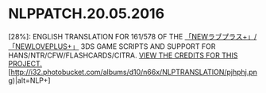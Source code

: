 # NLPPATCH.20.05.2016
[28%]: ENGLISH TRANSLATION FOR 161/578 OF THE [「NEWラブプラス+」/「NEWLOVEPLUS+」](http://www.konami.jp/products/newloveplus_plus/) 3DS GAME SCRIPTS AND SUPPORT FOR HANS/NTR/CFW/FLASHCARDS/CITRA.
[VIEW THE CREDITS FOR THIS PROJECT.](https://github.com/LovePlusProject/NLPPATCH/issues/1)
[http://i32.photobucket.com/albums/d10/n66x/NLPTRANSLATION/pjhphj.png)|alt=NLP+]